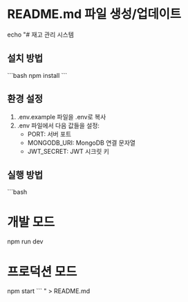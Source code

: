 # README.md 파일 생성/업데이트
echo "# 재고 관리 시스템

## 설치 방법
\`\`\`bash
npm install
\`\`\`

## 환경 설정
1. .env.example 파일을 .env로 복사
2. .env 파일에서 다음 값들을 설정:
   - PORT: 서버 포트
   - MONGODB_URI: MongoDB 연결 문자열
   - JWT_SECRET: JWT 시크릿 키

## 실행 방법
\`\`\`bash
# 개발 모드
npm run dev

# 프로덕션 모드
npm start
\`\`\`
" > README.md